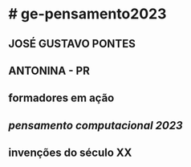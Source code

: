 <h1># ge-pensamento2023</h1>  
<h2><b>JOSÉ GUSTAVO PONTES</b></h2>
<h2>ANTONINA - PR</h2> 
<h2>formadores em ação</h2>
<h2><i>pensamento computacional 2023</i></h2>
<h2><strong> invenções do século XX </strong></h2>
